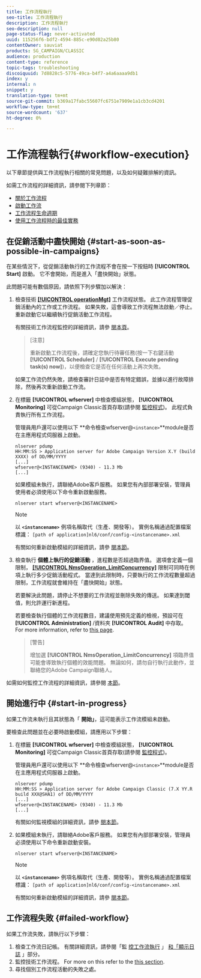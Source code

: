 ```yaml
---
title: 工作流程執行
seo-title: 工作流程執行
description: 工作流程執行
seo-description: null
page-status-flag: never-activated
uuid: 115256f6-bdf2-4594-885c-e90d02a25b80
contentOwner: sauviat
products: SG_CAMPAIGN/CLASSIC
audience: production
content-type: reference
topic-tags: troubleshooting
discoiquuid: 7d8828c5-5776-49ca-b4f7-a4a6aaaa9db1
index: y
internal: n
snippet: y
translation-type: tm+mt
source-git-commit: b369a17fabc55607fc6751e7909e1a1cb3cd4201
workflow-type: tm+mt
source-wordcount: '637'
ht-degree: 0%

---
```



# 工作流程執行{#workflow-execution}

以下章節提供與工作流程執行相關的常見問題，以及如何疑難排解的資訊。

如需工作流程的詳細資訊，請參閱下列章節：

* [關於工作流程](../../workflow/using/about-workflows.md)
* [啟動工作流](../../workflow/using/starting-a-workflow.md)
* [工作流程生命週期](../../workflow/using/workflow-life-cycle.md)
* [使用工作流程時的最佳實務](../../workflow/using/workflow-best-practices.md)

## 在促銷活動中盡快開始 {#start-as-soon-as-possible-in-campaigns}

在某些情況下，從促銷活動執行的工作流程不會在按一下按鈕時 **[!UICONTROL Start]** 啟動。 它不會開始，而是進入「盡快開始」狀態。

此問題可能有數個原因，請依照下列步驟加以解決：

1. 檢查技術 [**[!UICONTROL operationMgt]**](../../workflow/using/campaign.md) 工作流程狀態。 此工作流程管理促銷活動內的工作或工作流程。 如果失敗，這會導致工作流程無法啟動／停止。 重新啟動它以繼續執行促銷活動工作流程。

   有關技術工作流程監控的詳細資訊，請參 [閱本頁](../../workflow/using/monitoring-technical-workflows.md)。

   >[注意]
   >
   >重新啟動工作流程後，請確定您執行待審任務(按一下右鍵活動 **[!UICONTROL Scheduler]** / **[!UICONTROL Execute pending task(s) now]**)，以便檢查它是否在任何活動上再次失敗。

   如果工作流仍然失敗，請檢查審計日誌中是否有特定錯誤，並據以進行故障排除，然後再次重新啟動工作流。

1. 在標籤 **[!UICONTROL wfserver]** 中檢查模組狀態， **[!UICONTROL Monitoring]** 可從Campaign Classic首頁存取(請參閱 [監控程式](../../production/using/monitoring-processes.md))。 此程式負責執行所有工作流程。

   管理員用戶還可以使用以下 **命令檢查wfserver@`<instance>`**module是否在主應用程式伺服器上啟動。

   ```
   nlserver pdump
   HH:MM:SS > Application server for Adobe Campaign Version X.Y (build XXXX) of DD/MM/YYYY
   [...]
   wfserver@<INSTANCENAME> (9340) - 11.3 Mb
   [...]
   ```

   如果模組未執行，請聯絡Adobe客戶服務。 如果您有內部部署安裝，管理員使用者必須使用以下命令重新啟動服務。

   ```
   nlserver start wfserver@<INSTANCENAME>
   ```

   >[!NOTE]
   >
   >以 **`<instancename>`** 例項名稱取代（生產、開發等）。 實例名稱通過配置檔案標識：
   >`[path of application]nl6/conf/config-<instancename>.xml`

   有關如何重新啟動模組的詳細資訊，請參 [閱本節](../../production/using/usual-commands.md#module-launch-commands)。

1. 檢查執行 **個體上執行的促銷活動** ，進程數是否超過臨界值。 選項會定義一個限制， [**[!UICONTROL NmsOperation_LimitConcurrency]**](../../installation/using/configuring-campaign-options.md#campaign-e-workflow-management) 限制可同時在例項上執行多少促銷活動程式。 當達到此限制時，只要執行的工作流程數量超過限制，工作流程就會維持在「盡快開始」狀態。

   若要解決此問題，請停止不想要的工作流程並刪除失敗的傳送。 如果達到閾值，則允許運行新進程。

   若要檢查執行個體的工作流程數目，建議使用預先定義的檢視，預設可在 **[!UICONTROL Administration]** /資料夾 **[!UICONTROL Audit]** 中存取。 For more information, refer to [this page](../../workflow/using/monitoring-workflow-execution.md#filtering-workflows-status).

   >[警告]
   >
   >增加選 **[!UICONTROL NmsOperation_LimitConcurrency]** 項臨界值可能會導致執行個體的效能問題。 無論如何，請勿自行執行此動作，並聯絡您的Adobe Campaign聯絡人。

如需如何監控工作流程的詳細資訊，請參閱 [本節](../../workflow/using/monitoring-workflow-execution.md)。

## 開始進行中 {#start-in-progress}

如果工作流未執行且其狀態為「 **開始」**，這可能表示工作流模組未啟動。

要檢查此問題並在必要時啟動模組，請應用以下步驟：

1. 在標籤 **[!UICONTROL wfserver]** 中檢查模組狀態， **[!UICONTROL Monitoring]** 可從Campaign Classic首頁存取(請參閱 [監控程式](../../production/using/monitoring-processes.md))。

   管理員用戶還可以使用以下 **命令檢查wfserver@`<instance>`**module是否在主應用程式伺服器上啟動。

   ```
   nlserver pdump
   HH:MM:SS > Application server for Adobe Campaign Classic (7.X YY.R build XXX@SHA1) of DD/MM/YYYY
   [...]
   wfserver@<INSTANCENAME> (9340) - 11.3 Mb
   [...]
   ```

   有關如何監視模組的詳細資訊，請參 [閱本節](../../production/using/usual-commands.md#monitoring-commands-)。

1. 如果模組未執行，請聯絡Adobe客戶服務。 如果您有內部部署安裝，管理員必須使用以下命令重新啟動安裝。

   ```
   nlserver start wfserver@<INSTANCENAME>
   ```

   >[!NOTE]
   >
   >以 **`<instancename>`** 例項名稱取代（生產、開發等）。 實例名稱通過配置檔案標識：
   >`[path of application]nl6/conf/config-<instancename>.xml`

   有關如何重新啟動模組的詳細資訊，請參 [閱本節](../../production/using/usual-commands.md#module-launch-commands)。

## 工作流程失敗 {#failed-workflow}

如果工作流失敗，請執行以下步驟：

1. 檢查工作流日記帳。 有關詳細資訊，請參閱「監 [控工作流執行](../../workflow/using/monitoring-workflow-execution.md) 」 [和「顯示日誌](../../workflow/using/monitoring-workflow-execution.md#displaying-logs) 」部分。
1. 監控技術工作流程。 For more on this refer to the [this section](../../workflow/using/monitoring-technical-workflows.md).
1. 尋找個別工作流程活動的失敗之處。
